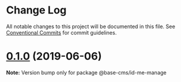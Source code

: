# Change Log

All notable changes to this project will be documented in this file.
See [Conventional Commits](https://conventionalcommits.org) for commit guidelines.

# [0.1.0](https://github.com/base-cms/id-me/tree/master/services/manage/compare/v0.0.1...v0.1.0) (2019-06-06)

**Note:** Version bump only for package @base-cms/id-me-manage
